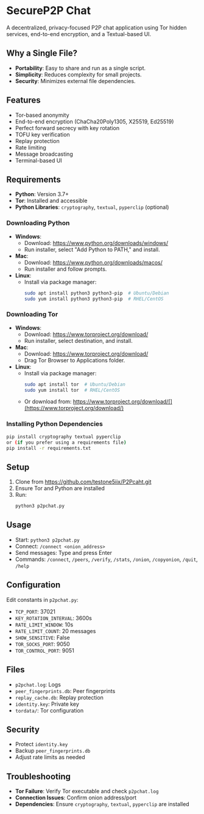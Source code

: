 # SecureP2P Chat

A decentralized, privacy-focused P2P chat application using Tor hidden services, end-to-end encryption, and a Textual-based UI.

## Why a Single File?

- **Portability**: Easy to share and run as a single script.
- **Simplicity**: Reduces complexity for small projects.
- **Security**: Minimizes external file dependencies.

## Features

- Tor-based anonymity
- End-to-end encryption (ChaCha20Poly1305, X25519, Ed25519)
- Perfect forward secrecy with key rotation
- TOFU key verification
- Replay protection
- Rate limiting
- Message broadcasting
- Terminal-based UI

## Requirements

- **Python**: Version 3.7+
- **Tor**: Installed and accessible
- **Python Libraries**: `cryptography`, `textual`, `pyperclip` (optional)

### Downloading Python

- **Windows**:
  - Download: https://www.python.org/downloads/windows/
  - Run installer, select "Add Python to PATH," and install.[](https://www.python.org/downloads/)
- **Mac**:
  - Download: https://www.python.org/downloads/macos/
  - Run installer and follow prompts.[](https://www.python.org/downloads/)
- **Linux**:
  - Install via package manager:
    ```bash
    sudo apt install python3 python3-pip  # Ubuntu/Debian
    sudo yum install python3 python3-pip  # RHEL/CentOS
    ```

### Downloading Tor

- **Windows**:
  - Download: https://www.torproject.org/download/
  - Run installer, select destination, and install.[](https://www.geeksforgeeks.org/installation-guide/how-to-download-and-install-tor-browser-on-windows/)
- **Mac**:
  - Download: https://www.torproject.org/download/
  - Drag Tor Browser to Applications folder.[](https://vpnoverview.com/privacy/anonymous-browsing/how-to-install-tor/)
- **Linux**:
  - Install via package manager:
    ```bash
    sudo apt install tor  # Ubuntu/Debian
    sudo yum install tor  # RHEL/CentOS
    ```
  - Or download from: https://www.torproject.org/download/[](https://www.torproject.org/download/)

### Installing Python Dependencies

```bash
pip install cryptography textual pyperclip
or (if you prefer using a requirements file)
pip install -r requirements.txt

```

## Setup

1. Clone from https://github.com/testone5iix/P2Pcaht.git
2. Ensure Tor and Python are installed
3. Run:
   ```bash
   python3 p2pchat.py
   ```

## Usage

- Start: `python3 p2pchat.py`
- Connect: `/connect <onion_address>`
- Send messages: Type and press Enter
- Commands: `/connect`, `/peers`, `/verify`, `/stats`, `/onion`, `/copyonion`, `/quit`, `/help`

## Configuration

Edit constants in `p2pchat.py`:
- `TCP_PORT`: 37021
- `KEY_ROTATION_INTERVAL`: 3600s
- `RATE_LIMIT_WINDOW`: 10s
- `RATE_LIMIT_COUNT`: 20 messages
- `SHOW_SENSITIVE`: False
- `TOR_SOCKS_PORT`: 9050
- `TOR_CONTROL_PORT`: 9051

## Files

- `p2pchat.log`: Logs
- `peer_fingerprints.db`: Peer fingerprints
- `replay_cache.db`: Replay protection
- `identity.key`: Private key
- `tordata/`: Tor configuration

## Security

- Protect `identity.key`
- Backup `peer_fingerprints.db`
- Adjust rate limits as needed

## Troubleshooting

- **Tor Failure**: Verify Tor executable and check `p2pchat.log`
- **Connection Issues**: Confirm onion address/port
- **Dependencies**: Ensure `cryptography`, `textual`, `pyperclip` are installed

